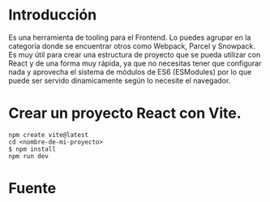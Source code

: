 # Introducción
Es una herramienta de tooling para el Frontend. Lo puedes agrupar en la categoría donde se encuentrar otros como Webpack, Parcel y Snowpack. Es muy útil para crear una estructura de proyecto que se pueda utilizar con React y de una forma muy rápida, ya que no necesitas tener que configurar nada y aprovecha el sistema de módulos de ES6 (ESModules) por lo que puede ser servido dinamicamente según lo necesite el navegador.

# Crear un proyecto React con Vite.
    npm create vite@latest
    cd <nombre-de-mi-proyecto>
    $ npm install
    npm run dev


# Fuente
<!-- https://carlosazaustre.es/react-vite -->
